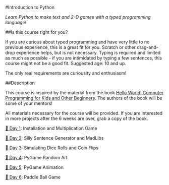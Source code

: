 #Introduction to Python

*Learn Python to make text and 2-D games with a typed programming language!*

##Is this course right for you?

If you are curious about typed programming and have very little to no previous experience, this is a great fit for you. Scratch or other drag-and-drop experience helps, but is not necessary. Typing is required and limited as much as possible - if you are intimidated by typing a few sentences, this course might not be a good fit. Suggested age: 10 and up.

The only real requirements are curiousity and enthusiasm!

##Description

This course is inspired by the material from the book [Hello World! Computer Programming for Kids and Other Beginners](http://www.amazon.com/Hello-World-Computer-Programming-Beginners/dp/1933988495). The authors of the book will be some of your mentors!

All materials necessary for the course will be provided. If you are interested in more projects after the 6 weeks are over, grab a copy of the book.

[:rocket: Day 1][0]: Installation and Multiplication Game

[:rocket: Day 2][1]: Silly Sentence Generator and MadLibs

[:rocket: Day 3][2]: Simulating Dice Rolls and Coin Flips

[:rocket: Day 4][3]: PyGame Random Art

[:rocket: Day 5][4]: PyGame Animation

[:rocket: Day 6][5]: Paddle Ball Game

[0]: Day-1/
[1]: Day-2/
[2]: Day-3/
[3]: Day-4/
[4]: Day-5/
[5]: Day-6/
